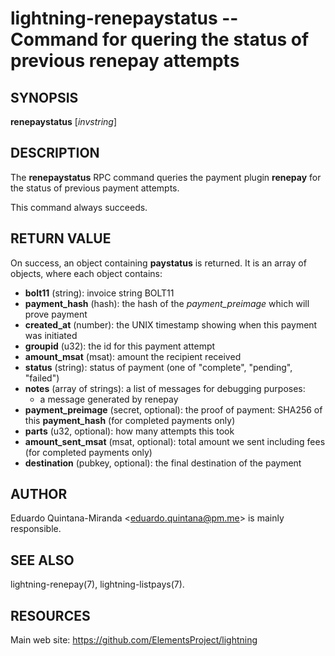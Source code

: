 lightning-renepaystatus -- Command for quering the status of previous renepay attempts
======================================================================================

SYNOPSIS
--------

**renepaystatus** [*invstring*]


DESCRIPTION
-----------

The **renepaystatus** RPC command queries the payment plugin **renepay**
for the status of previous payment attempts.

This command always succeeds.

RETURN VALUE
------------

[comment]: # (GENERATE-FROM-SCHEMA-START)
On success, an object containing **paystatus** is returned. It is an array of objects, where each object contains:

- **bolt11** (string): invoice string BOLT11
- **payment\_hash** (hash): the hash of the *payment\_preimage* which will prove payment
- **created\_at** (number): the UNIX timestamp showing when this payment was initiated
- **groupid** (u32): the id for this payment attempt
- **amount\_msat** (msat): amount the recipient received
- **status** (string): status of payment (one of "complete", "pending", "failed")
- **notes** (array of strings): a list of messages for debugging purposes:
  - a message generated by renepay
- **payment\_preimage** (secret, optional): the proof of payment: SHA256 of this **payment\_hash** (for completed payments only)
- **parts** (u32, optional): how many attempts this took
- **amount\_sent\_msat** (msat, optional): total amount we sent including fees (for completed payments only)
- **destination** (pubkey, optional): the final destination of the payment

[comment]: # (GENERATE-FROM-SCHEMA-END)

AUTHOR
------

Eduardo Quintana-Miranda <<eduardo.quintana@pm.me>> is mainly responsible.

SEE ALSO
--------

lightning-renepay(7), lightning-listpays(7).

RESOURCES
---------

Main web site: <https://github.com/ElementsProject/lightning>

[comment]: # ( SHA256STAMP:3dfae7499b76853c08d307d8d723933ab680f6827ff079569af97ba2dda03833)
